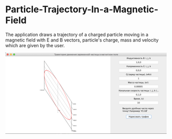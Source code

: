 # Particle-Trajectory-In-a-Magnetic-Field
The application draws a trajectory of a charged particle moving in a magnetic field
with E and B vectors, particle's charge, mass and velocity which are given by the user.

![alt text](https://github.com/Steyrix/Particle-Trajectory-In-a-Magnetic-Field/blob/master/workingexample.png)